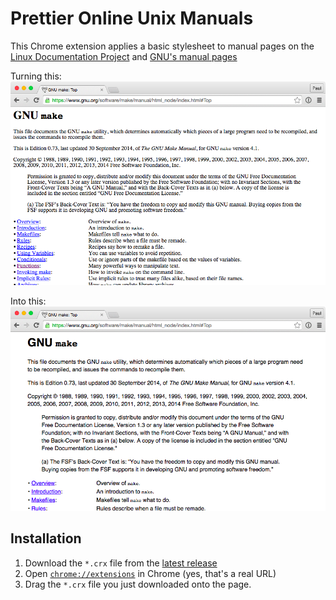 # Prettier Online Unix Manuals 
This Chrome extension applies a basic stylesheet to manual pages on the 
[Linux Documentation Project](http://tldp.org/) and [GNU's manual pages](https://www.gnu.org/)

Turning this:
![](./docs/pre-plugin.png)

Into this:
![](./docs/post-plugin.png)

## Installation
1. Download the `*.crx` file from the [latest release](https://github.com/8bitDesigner/better-unix-manuals/releases)
2. Open [`chrome://extensions`](chrome://extensions) in Chrome (yes, that's a real URL)
3. Drag the `*.crx` file you just downloaded onto the page.
